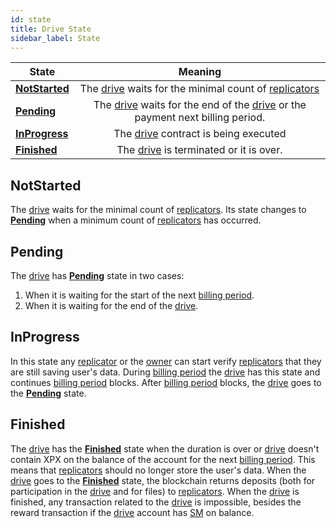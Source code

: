```yaml
---
id: state
title: Drive State
sidebar_label: State
---
```



|     State    |     Meaning   |
|--------------|:-------------:|
| [**NotStarted**](state.md#notstarted) | The [drive](overview.md) waits for the minimal count of [replicators](../../roles/replicator.md) |
| [**Pending**](state.md#pending) | The [drive](overview.md) waits for the end of the [drive](overview.md) or the payment next billing period. |
| [**InProgress**](state.md#inprogress) | The [drive](overview.md) contract is being executed |
| [**Finished**](state.md#finished) | The [drive](overview.md) is terminated or it is over. |

## NotStarted
The [drive](overview.md) waits for the minimal count of [replicators](../../roles/replicator.md). Its state changes to [**Pending**](state.md#pending) when a minimum count of [replicators](../../roles/replicator.md) has occurred.

## Pending
The [drive](overview.md) has [**Pending**](state.md#pending) state in two cases:
1. When it is waiting for the start of the next [billing period](overview.md#billing-period).
2. When it is waiting for the end of the [drive](overview.md).
 
## InProgress
In this state any [replicator](../../roles/replicator.md) or the [owner](../../roles/owner.md) can start verify [replicators](../../roles/replicator.md) that they are still saving user's data. During [billing period](overview.md#billing-period) the [drive](overview.md) has this state and continues [billing period](overview.md#billing-period) blocks. After [billing period](overview.md#billing-period) blocks, the [drive](overview.md) goes to the [**Pending**](state.md#pending) state. 

## Finished
The [drive](overview.md) has the [**Finished**](state.md#finished) state when the duration is over or [drive](overview.md) doesn't contain XPX on the balance of the account for the next [billing period](overview.md#billing-period). This means that [replicators](../../roles/replicator.md) should no longer store the user's data. When the [drive](overview.md) goes to the [**Finished**](state.md#finished) state, the blockchain returns deposits (both for participation in the [drive](overview.md) and for files) to [replicators](../../roles/replicator.md). When the [drive](overview.md) is finished, any transaction related to the [drive](overview.md) is impossible, besides the reward transaction if the [drive](overview.md) account has [SM](../../getting_started/economy.md#sm) on balance.